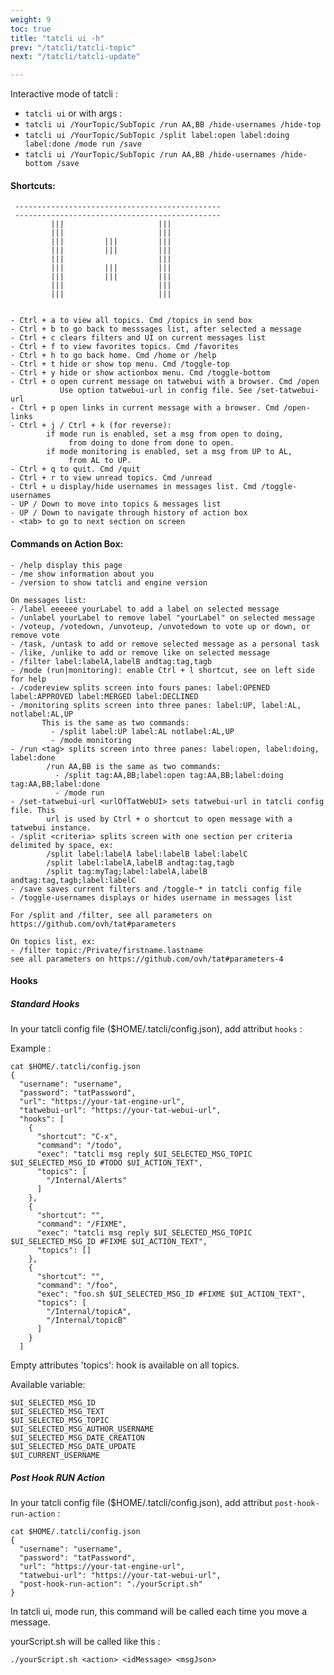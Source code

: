 ```yaml
---
weight: 9
toc: true
title: "tatcli ui -h"
prev: "/tatcli/tatcli-topic"
next: "/tatcli/tatcli-update"

---
```


Interactive mode of tatcli :
- `tatcli ui` or with args :
 - `tatcli ui /YourTopic/SubTopic /run AA,BB /hide-usernames /hide-top`
 - `tatcli ui /YourTopic/SubTopic /split label:open label:doing label:done /mode run /save`
 - `tatcli ui /YourTopic/SubTopic /run AA,BB /hide-usernames /hide-bottom /save`

#### Shortcuts:
```
 ----------------------------------------------
 ----------------------------------------------
         |||                     |||
         |||                     |||
         |||         |||         |||
         |||         |||         |||
         |||                     |||
         |||         |||         |||
         |||         |||         |||
         |||                     |||
         |||                     |||


- Ctrl + a to view all topics. Cmd /topics in send box
- Ctrl + b to go back to messsages list, after selected a message
- Ctrl + c clears filters and UI on current messages list
- Ctrl + f to view favorites topics. Cmd /favorites
- Ctrl + h to go back home. Cmd /home or /help
- Ctrl + t hide or show top menu. Cmd /toggle-top
- Ctrl + y hide or show actionbox menu. Cmd /toggle-bottom
- Ctrl + o open current message on tatwebui with a browser. Cmd /open
           Use option tatwebui-url in config file. See /set-tatwebui-url
- Ctrl + p open links in current message with a browser. Cmd /open-links
- Ctrl + j / Ctrl + k (for reverse):
        if mode run is enabled, set a msg from open to doing,
             from doing to done from done to open.
        if mode monitoring is enabled, set a msg from UP to AL,
             from AL to UP.
- Ctrl + q to quit. Cmd /quit
- Ctrl + r to view unread topics. Cmd /unread
- Ctrl + u display/hide usernames in messages list. Cmd /toggle-usernames
- UP / Down to move into topics & messages list
- UP / Down to navigate through history of action box
- <tab> to go to next section on screen
```

#### Commands on Action Box:
```
- /help display this page
- /me show information about you
- /version to show tatcli and engine version

On messages list:
- /label eeeeee yourLabel to add a label on selected message
- /unlabel yourLabel to remove label "yourLabel" on selected message
- /voteup, /votedown, /unvoteup, /unvotedown to vote up or down, or remove vote
- /task, /untask to add or remove selected message as a personal task
- /like, /unlike to add or remove like on selected message
- /filter label:labelA,labelB andtag:tag,tagb
- /mode (run|monitoring): enable Ctrl + l shortcut, see on left side for help
- /codereview splits screen into fours panes: label:OPENED label:APPROVED label:MERGED label:DECLINED
- /monitoring splits screen into three panes: label:UP, label:AL, notlabel:AL,UP
       This is the same as two commands:
         - /split label:UP label:AL notlabel:AL,UP
         - /mode monitoring
- /run <tag> splits screen into three panes: label:open, label:doing, label:done
        /run AA,BB is the same as two commands:
          - /split tag:AA,BB;label:open tag:AA,BB;label:doing tag:AA,BB;label:done
          - /mode run
- /set-tatwebui-url <urlOfTatWebUI> sets tatwebui-url in tatcli config file. This
        url is used by Ctrl + o shortcut to open message with a tatwebui instance.
- /split <criteria> splits screen with one section per criteria delimited by space, ex:
        /split label:labelA label:labelB label:labelC
        /split label:labelA,labelB andtag:tag,tagb
        /split tag:myTag;label:labelA,labelB andtag:tag,tagb;label:labelC
- /save saves current filters and /toggle-* in tatcli config file
- /toggle-usernames displays or hides username in messages list

For /split and /filter, see all parameters on https://github.com/ovh/tat#parameters

On topics list, ex:
- /filter topic:/Private/firstname.lastname
see all parameters on https://github.com/ovh/tat#parameters-4

```

#### Hooks

##### Standard Hooks

In your tatcli config file ($HOME/.tatcli/config.json), add attribut `hooks`  :

Example :
```
cat $HOME/.tatcli/config.json
{
  "username": "username",
  "password": "tatPassword",
  "url": "https://your-tat-engine-url",
  "tatwebui-url": "https://your-tat-webui-url",
  "hooks": [
    {
      "shortcut": "C-x",
      "command": "/todo",
      "exec": "tatcli msg reply $UI_SELECTED_MSG_TOPIC $UI_SELECTED_MSG_ID #TODO $UI_ACTION_TEXT",
      "topics": [
        "/Internal/Alerts"
      ]
    },
    {
      "shortcut": "",
      "command": "/FIXME",
      "exec": "tatcli msg reply $UI_SELECTED_MSG_TOPIC $UI_SELECTED_MSG_ID #FIXME $UI_ACTION_TEXT",
      "topics": []
    },
    {
      "shortcut": "",
      "command": "/foo",
      "exec": "foo.sh $UI_SELECTED_MSG_ID #FIXME $UI_ACTION_TEXT",
      "topics": [
        "/Internal/topicA",
        "/Internal/topicB"
      ]
    }
  ]
```

Empty attributes 'topics': hook is available on all topics.

Available variable:

```
$UI_SELECTED_MSG_ID
$UI_SELECTED_MSG_TEXT
$UI_SELECTED_MSG_TOPIC
$UI_SELECTED_MSG_AUTHOR_USERNAME
$UI_SELECTED_MSG_DATE_CREATION
$UI_SELECTED_MSG_DATE_UPDATE
$UI_CURRENT_USERNAME
```

##### Post Hook RUN Action
In your tatcli config file ($HOME/.tatcli/config.json), add attribut `post-hook-run-action`  :

```
cat $HOME/.tatcli/config.json
{
  "username": "username",
  "password": "tatPassword",
  "url": "https://your-tat-engine-url",
  "tatwebui-url": "https://your-tat-webui-url",
  "post-hook-run-action": "./yourScript.sh"
}

```

In tatcli ui, mode run, this command will be called each time you move a message.

yourScript.sh will be called like this :

```
./yourScript.sh <action> <idMessage> <msgJson>
```
